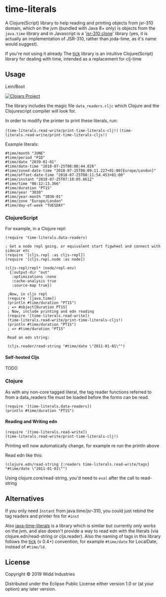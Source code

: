 # time-literals

A Clojure(Script) library to help reading and printing objects from jsr-310 domain,
which on the jvm (bundled with Java 8+ only) is objects from the `java.time` library and in Javascript is a 
 '[jsr-310 clone](https://clojars.org/cljsjs/js-joda)' library (yes, it is actually an implementation of JSR-310,
 rather than joda-time, as it's name would suggest).
 
If you're not using it already The [tick](https://clojars.org/tick) library is
 an intuitive Clojure(Script) library for dealing with time, intended as a replacement for clj-time

## Usage

Lein/Boot 

[![Clojars Project](https://img.shields.io/clojars/v/time-literals.svg)](https://clojars.org/time-literals)

The library includes the magic file `data_readers.cljc` which Clojure and the Clojurescript
compiler will look for.

In order to modify the printer to print these literals, run: 

`(time-literals.read-write/print-time-literals-clj!)`
`(time-literals.read-write/print-time-literals-cljs!)`

Example literals:

```
#time/month "JUNE"
#time/period "P1D"
#time/date "2039-01-01"
#time/date-time "2018-07-25T08:08:44.026"
#time/zoned-date-time "2018-07-25T08:09:11.227+01:00[Europe/London]"
#time/offset-date-time "2018-07-25T08:11:54.453+01:00"
#time/instant "2018-07-25T07:10:05.861Z"
#time/time "08:12:13.366"
#time/duration "PT1S"
#time/year "3030"
#time/year-month "3030-01"
#time/zone "Europe/London"
#time/day-of-week "TUESDAY"
```

### ClojureScript

For example, in a Clojure repl:

```
(require 'time-literals.data-readers)
 
; Get a node repl going, or equivalent start figwheel and connect with sidecar etc 
(require '[cljs.repl :as cljs-repl])
(require '[cljs.repl.node :as node])          

(cljs-repl/repl* (node/repl-env)
  {:output-dir "out"
   :optimizations :none
   :cache-analysis true
   :source-map true})
  
 ;Now, in cljs repl
 (require '[java.time])  
 (println #time/duration "PT1S")
 ; => #object[Duration PT1S]
 ; Now, include printing and edn reading
 (require '[time-literals.read-write])
 (time-literals.read-write/print-time-literals-cljs!)
 (println #time/duration "PT1S")
 ; => #time/duration "PT1S"   
      
 Read an edn string:
      
 (cljs.reader/read-string "#time/date \"2011-01-01\"")     

```

#### Self-hosted Cljs

TODO

### Clojure

As with any non-core tagged literal, the tag reader functions referred to from a data_readers file
 must be loaded before the forms can be read.

```
(require '[time-literals.data-readers])
(println #time/duration "PT1S")

```

#### Reading and Writing edn
 
 ```
 (require '[time-literals.read-write])
 (time-literals.read-write/print-time-literals-clj!)
 ```

Printing will now automatically change, for example re run the println above

Read edn like this:

```
(clojure.edn/read-string {:readers time-literals.read-write/tags} "#time/date \"2011-01-01\"")
```

Using clojure.core/read-string, you'd need to `eval` after the call to read-string

## Alternatives
 
If you only need `Instant` from java.time/jsr-310, you could just rebind the tag readers and printer fns for `#inst`

Also [java-time-literals](https://github.com/magnars/java-time-literals) is a library which is similar but currently only works
on the jvm, and also doesn't provide a way to read edn with the literals (via clojure.edn/read-string or cljs.reader). Also the naming of tags
in this library follows the [tick](https://clojars.org/tick/versions/0.4.0-alpha) (v 0.4+) convention, for example
`#time/date` for LocalDate, instead of `#time/ld`.

## License

Copyright © 2019 Widd Industries

Distributed under the Eclipse Public License either version 1.0 or (at
your option) any later version.
